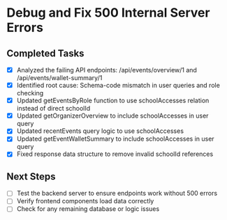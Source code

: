 # Debug and Fix 500 Internal Server Errors

## Completed Tasks
- [x] Analyzed the failing API endpoints: /api/events/overview/1 and /api/events/wallet-summary/1
- [x] Identified root cause: Schema-code mismatch in user queries and role checking
- [x] Updated getEventsByRole function to use schoolAccesses relation instead of direct schoolId
- [x] Updated getOrganizerOverview to include schoolAccesses in user query
- [x] Updated recentEvents query logic to use schoolAccesses
- [x] Updated getEventWalletSummary to include schoolAccesses in user query
- [x] Fixed response data structure to remove invalid schoolId references

## Next Steps
- [ ] Test the backend server to ensure endpoints work without 500 errors
- [ ] Verify frontend components load data correctly
- [ ] Check for any remaining database or logic issues
